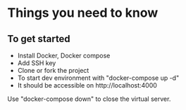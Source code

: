 Things you need to know
=======================

To get started
--------------

* Install Docker, Docker compose
* Add SSH key
* Clone or fork the project
* To start dev environment with "docker-compose up -d"
* It should be accessible on http://localhost:4000

Use "docker-compose down" to close the virtual server. 
